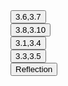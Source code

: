 <div class="3.6,3.7.md">
  <a href="{{site.baseurl}}/navigation/3.6,3.7/index">
  <button>3.6,3.7 </button>
</a>

<div class="3.8,3.10.md">
  <a href="{{site.baseurl}}/navigation/3.8,3.10/index">
  <button>3.8,3.10 </button>
</a>
<div class="3.1,3.4.md">
  <a href="{{site.baseurl}}/navigation/3.1,3.4/index">
  <button>3.1,3.4 </button>
</a>
<div class="3.3,3.5.md">
  <a href="{{site.baseurl}}/navigation/3.3,3.5/index">
  <button>3.3,3.5 </button>
</a>
<div class="reflection.md">
  <a href="{{site.baseurl}}/navigation/reflction/index">
  <button>Reflection</button>
</a>

